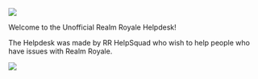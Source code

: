![](https://i.imgur.com/Ui4YZYI.png)

Welcome to the Unofficial Realm Royale Helpdesk!

The Helpdesk was made by RR HelpSquad who wish to help people who have issues with Realm Royale.

![](https://i.imgur.com/MUWnetS.png)
